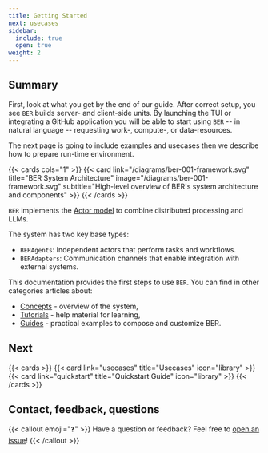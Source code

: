 ```yaml
---
title: Getting Started
next: usecases
sidebar:
  include: true
  open: true
weight: 2
---
```


## Summary
First, look at what you get by the end of our guide. After correct setup, you see `BER` builds server- and client-side units. By launching the TUI or integrating a GitHub application you will be able to start using `BER` -- in natural language -- requesting work-, compute-, or data-resources.

The next page is going to include examples and usecases then we describe how to prepare run-time environment.

{{< cards cols="1" >}}
  {{< card link="/diagrams/ber-001-framework.svg" title="BER System Architecture" image="/diagrams/ber-001-framework.svg" subtitle="High-level overview of BER's system architecture and components" >}}
{{< /cards >}}


`BER` implements the [Actor model](https://en.wikipedia.org/wiki/Actor_model) to combine distributed processing and LLMs.

The system has two key base types:
- `BERAgents`: Independent actors that perform tasks and workflows.
- `BERAdapters`: Communication channels that enable integration with external systems.

This documentation provides the first steps to use `BER`. You can find in other categories articles about:
 - [Concepts](/concepts) - overview of the system,
 - [Tutorials](/tutorials) - help material for learning,
 - [Guides](/guides) - practical examples to compose and customize BER.

## Next
{{< cards >}}
{{< card link="usecases" title="Usecases" icon="library" >}}
{{< card link="quickstart" title="Quickstart Guide" icon="library" >}}
{{< /cards >}}


## Contact, feedback, questions
{{< callout emoji="❓" >}}
  Have a question or feedback? Feel free to [open an issue](https://github.com/berbyte/ber-os/issues/new)!
{{< /callout >}}
